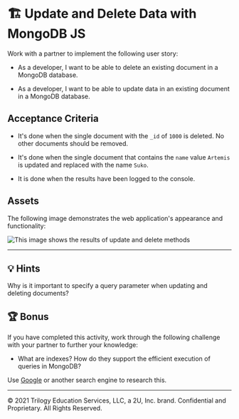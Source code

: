 # 🏗️ Update and Delete Data with MongoDB JS

Work with a partner to implement the following user story:

* As a developer, I want to be able to delete an existing document in a MongoDB database. 

* As a developer, I want to be able to update data in an existing document in a MongoDB database. 

## Acceptance Criteria

* It's done when the single document with the `_id`  of `1000` is deleted. No other documents should be removed. 

* It's done when the single document that contains the `name` value `Artemis` is updated and replaced with the name `Suko`.

* It is done when the results have been logged to the console. 

## Assets

The following image demonstrates the web application's appearance and functionality:

![This image shows the results of update and delete methods]({TODO})

---

## 💡 Hints

Why is it important to specify a query parameter when updating and deleting documents? 

## 🏆 Bonus

If you have completed this activity, work through the following challenge with your partner to further your knowledge:

* What are indexes? How do they support the efficient execution of queries in MongoDB?

Use [Google](https://www.google.com) or another search engine to research this.

---
© 2021 Trilogy Education Services, LLC, a 2U, Inc. brand. Confidential and Proprietary. All Rights Reserved.

